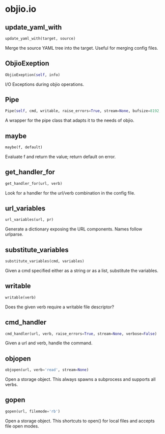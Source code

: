 # objio.io

## update_yaml_with
```python
update_yaml_with(target, source)
```
Merge the source YAML tree into the target. Useful for merging config files.
## ObjioExeption
```python
ObjioExeption(self, info)
```
I/O Exceptions during objio operations.
## Pipe
```python
Pipe(self, cmd, writable, raise_errors=True, stream=None, bufsize=8192, **kw)
```
A wrapper for the pipe class that adapts it to the needs of objio.
## maybe
```python
maybe(f, default)
```
Evaluate f and return the value; return default on error.
## get_handler_for
```python
get_handler_for(url, verb)
```
Look for a handler for the url/verb combination in the config file.
## url_variables
```python
url_variables(url, pr)
```
Generate a dictionary exposing the URL components. Names follow urlparse.
## substitute_variables
```python
substitute_variables(cmd, variables)
```
Given a cmd specified either as a string or as a list, substitute the variables.
## writable
```python
writable(verb)
```
Does the given verb require a writable file descriptor?
## cmd_handler
```python
cmd_handler(url, verb, raise_errors=True, stream=None, verbose=False)
```
Given a url and verb, handle the command.
## objopen
```python
objopen(url, verb='read', stream=None)
```
Open a storage object. This always spawns a subprocess and supports all verbs.
## gopen
```python
gopen(url, filemode='rb')
```
Open a storage object. This shortcuts to open() for local files and accepts file open modes.
